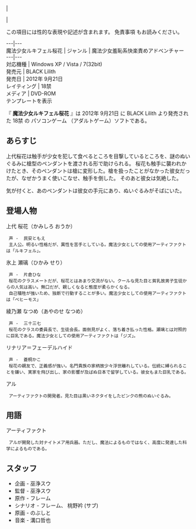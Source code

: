 |

|

この項目には性的な表現や記述が含まれます。  免責事項  もお読みください。  
  
---|---  
魔法少女ルキフェル桜花  |  ジャンル  |  魔法少女羞恥系快楽責めアドベンチャー   
---|---  
対応機種  |  Windows XP / Vista / 7(32bit)   
発売元  |  BLACK Lilith   
発売日  |  2012年  9月21日   
レイティング  |  18禁   
メディア  |  DVD-ROM   
テンプレートを表示  
  
『 **魔法少女ルキフェル桜花** 』は  2012年  9月21日  に  BLACK Lilith  より発売された  18禁  の  パソコンゲーム
（アダルトゲーム）ソフトである。

##  あらすじ  

上代桜花は触手が少女を犯して食べるところを目撃しているところを、謎のぬいぐるみに槍型のペンダントを渡される形で助けられる。
桜花も触手に襲われかけたとき、そのペンダントは槍に変形した。槍を扱ったことがなかった彼女だったが、なぜかうまく使いこなせ、触手を倒した。
そのあと彼女は気絶した。

気が付くと、あのペンダントは彼女の手元にあり、ぬいぐるみがそばにいた。

##  登場人物  

上代 桜花（かみしろ おうか）

     声 -  民安ともえ 
     主人公。明るい性格だが、異性を苦手としている。魔法少女としての使用アーティファクトは「ルキフェル」。 
氷上 瀬璃（ひかみ せり）

     声 -  片倉ひな 
     桜花のクラスメートだが、桜花とはあまり交流がない。クールな見た目と貧乳故男子生徒からの人気は高い。無口だが、親しくなると態度が柔らかくなる。 
     自己犠牲が強いため、独断で行動することが多い。魔法少女としての使用アーティファクトは「ベヒーモス」 
綾乃瀬 なつめ（あやのせ なつめ）

     声 -  三十三七 
     桜花のクラスの委員長で、生徒会長。面倒見がよく、落ち着き払った性格。瀬璃とは対照的に巨乳である。魔法少女としての使用アーティファクトは「ジズ」。 
リナリア＝フェーデルハイド

     声 -  蒼桐かこ 
     桜花の親友で、正義感が強い。名門貴族の家柄故少々浮世離れしている。伝統に縛られることを嫌い、実家を飛び出し、家の影響が及ばぬ日本で留学している。彼女もまた巨乳である。 
アル

     アーティファクトの開発者。見た目は黒いネクタイをしたピンクの熊のぬいぐるみ。 

##  用語  

アーティファクト

     アルが開発した対ナイトメア用兵器。ただし、魔法によるものではなく、高度に発達した科学によるものである。 

##  スタッフ  

  * 企画 -  巫浄スウ 
  * 監督 - 巫浄スウ 
  * 原作 -  フレーム 
  * シナリオ - フレーム、  桃野衿  (サブ) 
  * 原画 -  のぶしと 
  * 音楽 -  溝口哲也 


